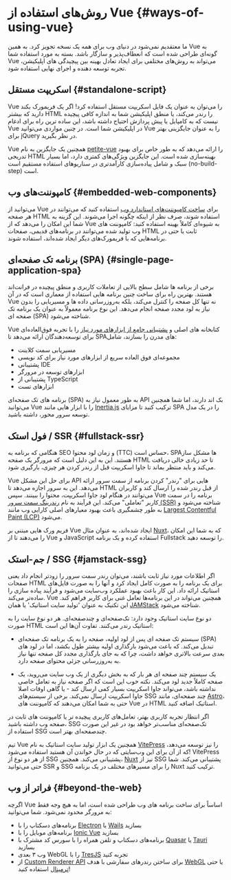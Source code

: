 # روش‌های استفاده از Vue {#ways-of-using-vue}

ما معتقدیم نمی‌شود در دنیای وب برای همه یک نسخه تجویز کرد. به همین Vue به گونه‌ای طراحی شده است که انعطاف‌پذیر و سازگار باشد. بسته به مورد استفاده شما Vue می‌تواند به روش‌های مختلفی برای ایجاد تعادل بهینه بین پیچیدگی های اپلیکیشن، تجربه توسعه دهنده و اجرای نهایی استفاده شود.

## اسکریپت مستقل {#standalone-script}

Vue را می‌توان به عنوان یک فایل اسکریپت مستقل استفاده کرد! اگر یک فریمورک بکند دارید که بیشتر HTML را رندر می‌کند، یا منطق اپلیکیشن شما به اندازه کافی پیچیده نیست که به کامپایل یا پیش پردازش احتیاج داشته باشد، این ساده ترین راه برای ادغام Vue در اپلیکیشن شما است. در چنین مواردی می‌توانید Vue را به عنوان جایگزینی بهتر برای jQuery در نظر بگیرید.

Vue همچنین یک جایگزین به نام [petite-vue](https://github.com/vuejs/petite-vue) را ارائه می‌دهد که به طور خاص برای بهبود تدریجی HTML بهینه‌سازی شده است. این جایگزین ویژگی‌های کمتری دارد، اما بسیار سبک و شامل پیاده‌سازی کارآمد‌تری در سناریوهای استفاده مستقیم است (no-build-step) است.

## کامپوننت‌های وب {#embedded-web-components}

می‌توانید از Vue برای [ساخت کامپوننت‌های استاندارد وب](/guide/extras/web-components) استفاده کنید که می‌توانند در هر صفحه HTML استفاده شوند، صرف نظر از اینکه چگونه اجرا می‌شوند. این گزینه به شما این امکان را می‌دهد که از Vue به شیوه‌ای کاملاً بهینه استفاده کنید: کامپوننت های وب تولید شده می‌توانند در برنامه‌های قدیمی، صفحات HTML ثابت یا حتی در برنامه‌هایی که با فریمورک‌های دیگر ایجاد شده‌اند، استفاده شوند.

## برنامه تک صفحه‌ای (SPA) {#single-page-application-spa}

برخی از برنامه ها شامل سطح بالایی از تعاملات کاربری و منطق پیچیده در فرانت‌اند هستند. بهترین راه برای ساخت چنین برنامه هایی استفاده از معماری است که در آن Vue نه تنها کل صفحه را کنترل می‌کند، بلکه به‌روزرسانی داده ها و مسیریابی را بدون نیاز به لود مجدد صفحه انجام می‌دهد. این نوع برنامه معمولاً به عنوان یک برنامه تک صفحه ای (SPA) شناخته می‌شود.

Vue کتابخانه های اصلی و [پشتیبانی جامع از ابزارهای مورد نیاز](/guide/scaling-up/tooling) را با تجربه فوق‌العاده‌ای برای توسعه‌دهندگان ارائه می‌دهد تا SPA‌های مدرن را بسازند، شامل:

- مسیریابی سمت کلاینت
- مجموعه‌ای فوق العاده سریع از ابزارهای مورد نیاز برای کد نویسی
- پشتیبانی IDE
- ابزارهای توسعه در مرورگر
- پشتیبانی از TypeScript
- ابزارهای تست

برنامه های تک صفحه‌ای (SPA) به طور معمول نیاز به API بک اند دارند، اما شما همچنین می‌توانید Vue را با ابزار هایی مانند [Inertia.js](https://inertiajs.com) ترکیب کنید تا مزایای SPA را در یک مدل توسعه سرور محور، داشته باشید.

## فول استک / SSR {#fullstack-ssr}

هنگامی که برنامه به SEO و زمان لود محتوا (TTC) حساس است، SPAها مشکل ساز هستند. این به این دلیل است که مرورگر یک صفحه HTML تا حد زیادی خالی دریافت می‌کند و باید منتظر بماند تا جاوا اسکریپت قبل از رندر کردن هر چیزی، بارگیری شود.

Vue برای حل این مشکل API هایی برای "رندر" کردن برنامه از سمت سرور ارائه می‌دهد. این به سرور اجازه می‌دهد تا HTML از قبل رندر شده را ارسال کند و کاربران می‌توانند در هنگام لود جاوا اسکریپت، محتوا را ببینند. سپس Vue برنامه را در سمت کاربر "تعاملی" می‌کند. این فرآیند به نام [رندرینگ سمت سرور (SSR)](/guide/scaling-up/ssr) شناخته می‌شود و به طور چشمگیری باعث بهبود معیارهای اصلی کارایی وب مانند [Largest Contentful Paint (LCP)](https://web.dev/lcp/) می‌شود.

 فریم ورک هایی مبتنی بر Vue ایجاد شده‌اند، به عنوان مثال [Nuxt](https://nuxt.com/)، که به شما این امکان را می‌دهند تا از Vue و JavaScript استفاده کرده و یک برنامه Fullstack را توسعه دهید.

## جم-استک / SSG {#jamstack-ssg}

اگر اطلاعات مورد نیاز ثابت باشند، می‌توان رندر سمت سرور را زودتر انجام داد یعنی صفحات HTML برای یک برنامه را به صورت کامل ایجاد کرد و آنها را به صورت فایل‌های استاتیک ارائه داد. این کار باعث بهبود عملکرد وب‌سایت می‌شود و فرآیند پیاده سازی را ساده‌تر می‌کند. Vue همچنین می‌تواند در این برنامه‌ها تعامل غنی برای کاربر فراهم کند. این تکنیک به عنوان 'تولید سایت استاتیک' یا همان [JAMStack](https://jamstack.org/what-is-jamstack/) شناخته می‌شود.

دو نوع سایت استاتیک وجود دارد: تک‌صفحه‌ای و چند‌صفحه‌ای. هر دو نوع سایت را به صورت HTML استاتیک رندر می‌کنند. تفاوت آن‌ها این است:

- سیستم تک‌ صفحه ای پس از لود اولیه، صفحه را به یک برنامه تک صفحه‌ای (SPA) تبدیل می‌کند. که باعث می‌شود بارگذاری اولیه بیشتر طول بکشد، اما در لود های بعدی سرعت بالاتری خواهد داشت، چرا که به جای بارگذاری مجدد کل صفحه تنها نیاز به به‌روزرسانی جزئی محتوای صفحه دارد.

- یک سیستم چند صفحه ای هر بار که به بخش دیگری از یک وب سایت می‌روید، یک صفحه کاملاً جدید لود می‌کند. نکته خوب این است که اگر صفحه نیاز به تعامل خاصی نداشته باشد، می‌تواند جاوا اسکریپت بسیار کمی ارسال کند - یا گاهی اوقات اصلا جاوا اسکریپت ارسال نمی‌کند. برخی از سیستم‌های SSG چند صفحه‌ای، مانند [Astro](https://astro.build/)، حتی به شما امکان می‌دهند که کامپوننت های Vue در HTML استاتیک اضافه کنید.

اگر انتظار تجربه کاربری بهتر، تعامل‌های کاربری پیچیده‌ تر یا کامپوننت های ثابت در صفحه وب داشته باشید، SSG تک‌صفحه‌ای مناسب‌تر خواهد بود در غیر این صورت استفاده از SSG چند‌صفحه‌ای بهتر است.

تیم Vue همچنین یک ابزار تولید سایت استاتیک به نام [VitePress](https://vitepress.dev/) را نیز توسعه می‌دهد، که از آن برای این وب‌سایتی که در حال خواندن آن هستید استفاده می‌شود! VitePress از هر دو نوع از SSG پشتیبانی می‌کند. همچنین، [Nuxt](https://nuxt.com/) نیز از SSG پشتیبانی می‌کند. شما حتی می‌توانید SSR و SSG را برای مسیرهای مختلف در یک برنامه Nuxt ترکیب کنید.

## فراتر از وب {#beyond-the-web}

اگرچه Vue اساساً برای ساخت برنامه های وب طراحی شده است، اما به هیچ وجه فقط به مرورگر محدود نمی‌شود. شما می‌توانید:

- برنامه‌های دسکتاپ را با [Electron](https://www.electronjs.org/) یا [Wails](https://wails.io) بسازید
- برنامه‌های موبایل را با [Ionic Vue](https://ionicframework.com/docs/vue/overview) بسازید
- برنامه‌های دسکتاپ و تلفن همراه را با سورس کد مشترک با [Quasar](https://quasar.dev/) یا [Tauri](https://tauri.app) بسازید
- وب ۳ بعدی WebGL را با [TresJS](https://tresjs.org/) تجربه کنید
- از [Custom Renderer API](/api/custom-renderer) برای ساختن رندرهای سفارشی با هدف [WebGL](https://troisjs.github.io/) یا حتی [ترمینال](https://github.com/vue-terminal/vue-termui) استفاده کنید!
